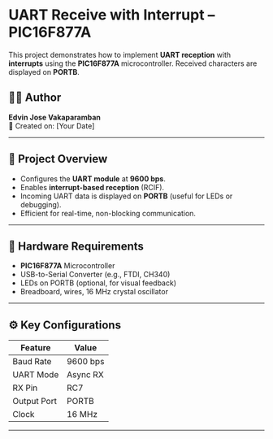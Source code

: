 # UART Receive with Interrupt – PIC16F877A

This project demonstrates how to implement **UART reception** with **interrupts** using the **PIC16F877A** microcontroller. Received characters are displayed on **PORTB**.

## 👨‍💻 Author
**Edvin Jose Vakaparamban**  
📅 Created on: [Your Date]

---

## 🔧 Project Overview

- Configures the **UART module** at **9600 bps**.
- Enables **interrupt-based reception** (RCIF).
- Incoming UART data is displayed on **PORTB** (useful for LEDs or debugging).
- Efficient for real-time, non-blocking communication.

---

## 🧰 Hardware Requirements

- **PIC16F877A** Microcontroller
- USB-to-Serial Converter (e.g., FTDI, CH340)
- LEDs on PORTB (optional, for visual feedback)
- Breadboard, wires, 16 MHz crystal oscillator

---

## ⚙️ Key Configurations

| Feature           | Value     |
|------------------|-----------|
| Baud Rate        | 9600 bps  |
| UART Mode        | Async RX  |
| RX Pin           | RC7       |
| Output Port      | PORTB     |
| Clock            | 16 MHz    |

---

